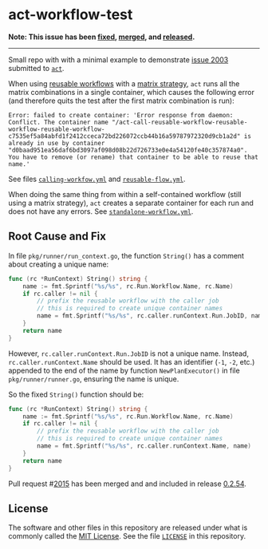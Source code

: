 # act-workflow-test

**Note: This issue has been [fixed][1], [merged][2015], and [released][8].**

---

Small repo with with a minimal example to demonstrate [issue 2003][1] submitted to [`act`][2].

When using [reusable workflows][3] with a [matrix strategy][4], `act` runs all the matrix combinations in a single container, which causes the following error (and therefore quits the test after the first matrix combination is run):

```text
Error: failed to create container: 'Error response from daemon: Conflict. The container name "/act-call-reusable-workflow-reusable-workflow-reusable-workflow-c7535ef5a84abfd1f2412cceca72bd226072ccb44b16a59787972320d9cb1a2d" is already in use by container "d0baad951ea56daf6bd3097af098d08b22d726733e0e4a54120fe40c357874a0". You have to remove (or rename) that container to be able to reuse that name.'
```

See files [`calling-workfow.yml`][6] and [`reusable-flow.yml`][7].

When doing the same thing from within a self-contained workflow (still using a matrix strategy), `act` creates a separate container for each run and does not have any errors. See [`standalone-workflow.yml`][5].

## Root Cause and Fix

In file `pkg/runner/run_context.go`, the function `String()` has a comment about creating a unique name:

```go
func (rc *RunContext) String() string {
    name := fmt.Sprintf("%s/%s", rc.Run.Workflow.Name, rc.Name)
    if rc.caller != nil {
        // prefix the reusable workflow with the caller job
        // this is required to create unique container names
        name = fmt.Sprintf("%s/%s", rc.caller.runContext.Run.JobID, name)
    }
    return name
}
```

However, `rc.caller.runContext.Run.JobID` is not a unique name. Instead, `rc.caller.runContext.Name` should be used. It has an identifier (`-1`, `-2`, etc.) appended to the end of the name by function `NewPlanExecutor()` in file `pkg/runner/runner.go`, ensuring the name is unique.

So the fixed `String()` function should be:

```go
func (rc *RunContext) String() string {
    name := fmt.Sprintf("%s/%s", rc.Run.Workflow.Name, rc.Name)
    if rc.caller != nil {
        // prefix the reusable workflow with the caller job
        // this is required to create unique container names
        name = fmt.Sprintf("%s/%s", rc.caller.runContext.Name, name)
    }
    return name
}
```

Pull request #[2015][2015] has been merged and and included in release [0.2.54][8].

## License

The software and other files in this repository are released under what is commonly called the [MIT License][100]. See the file [`LICENSE`][101] in this repository.

[1]: https://github.com/nektos/act/issues/2003
[2]: https://github.com/nektos/act
[3]: https://docs.github.com/en/actions/using-workflows/reusing-workflows
[4]: https://docs.github.com/en/actions/using-jobs/using-a-matrix-for-your-jobs
[5]: ./.github/workflows/standalone-workflow.yml
[6]: ./.github/workflows/calling-workflow.yml
[7]: ./.github/workflows/reusable-flow.yml
[8]: https://github.com/nektos/act/releases/tag/v0.2.54
[2015]: https://github.com/nektos/act/pull/2015
[100]: https://choosealicense.com/licenses/mit/
[101]: ./LICENSE
[//]: # ([200]: https://github.com/Andy4495/act-workflow-test)
